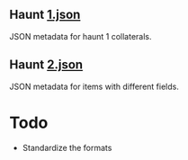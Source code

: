 ## Haunt [1.json](./items.json)

JSON metadata for haunt 1 collaterals.

## Haunt [2.json](./new_format.json)

JSON metadata for items with different fields.

# Todo

- Standardize the formats

